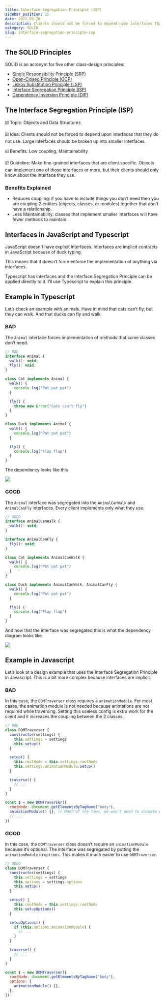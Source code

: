```yaml
---
title: Interface Segregation Principle (ISP)
sidebar_position: 15
date: 2022-09-28
description: Clients should not be forced to depend upon interfaces that they do not use. Large interfaces should be broken up into smaller interfaces.
category: SOLID
slug: interface-segregation-principle-isp
---
```


## The SOLID Principles

SOLID is an acronym for five other class-design principles:

- [Single Responsibility Principle (SRP)](single-responsibility-principle-srp)
- [Open-Closed Principle (OCP)](open-closed-principle-ocp)
- [Liskov Substitution Principle (LSP)](liskov-substitution-principle-lsp)
- [Interface Segregation Principle (ISP)](interface-segregation-principle-isp)
- [Dependency Inversion Principle (DIP)](dependency-inversion-principle-dip)

## The Interface Segregation Principle (ISP)

☑️ Topic: Objects and Data Structures

☑️ Idea: Clients should not be forced to depend upon interfaces that they do not use. Large interfaces should be broken up into smaller interfaces.

☑️ Benefits: Low coupling, Maintainability

☑️ Guideline: Make fine-grained interfaces that are client specific. Objects can implement one of those interfaces or more, but their clients should only know about the interface they use.

### Benefits Explained

- Reduces coupling: if you have to include things you don't need then you are coupling 2 entities (objects, classes, or modules) together that don't have a relationship.
- Less Maintainability: classes that implement smaller interfaces will have fewer methods to maintain.

## Interfaces in JavaScript and Typescript

JavaScript doesn't have explicit interfaces. Interfaces are implicit contracts in JavaScript because of duck typing.

This means that it doesn’t force enforce the implementation of anything via interfaces.

Typescript has interfaces and the Interface Segregation Principle can be applied directly to it. I’ll use Typescript to explain this principle.

## Example in Typescript

Let’s check an example with animals. Have in mind that cats can’t fly, but they can walk. And that ducks can fly and walk.

### BAD

The `Animal` interface forces implementation of methods that some classes don’t need.

```javascript
// BAD
interface Animal {
  walk(): void;
  fly(): void;
}

class Cat implements Animal {
  walk() {
    console.log("Pat pat pat")
  }

  fly() {
    throw new Error("Cats can't fly")
  }
}

class Duck implements Animal {
  walk() {
    console.log("Pat pat pat")
  }

  fly() {
    console.log("Flap flap")
  }
}
```

The dependency looks like this

![](/assets/docs/1150321057.png)

### GOOD

The `Animal` interface was segregated into the `AnimalCanWalk` and `AnimalCanFly` interfaces. Every client implements only what they use.

```javascript
// GOOD
interface AnimalCanWalk {
  walk(): void;
}

interface AnimalCanFly {
  fly(): void;
}

class Cat implements AnimalCanWalk {
  walk() {
    console.log("Pat pat pat")
  }
}

class Duck implements AnimalCanWalk, AnimalCanFly {
  walk() {
    console.log("Pat pat pat")
  }

  fly() {
    console.log("Flap flap")
  }
}
```

And now that the interface was segregated this is what the dependency diagram looks like.

![](/assets/docs/335237699.png)

## Example in Javascript

Let’s look at a design example that uses the Interface Segregation Principle in Javascript. This is a bit more complex because interfaces are implicit.

### BAD

In this case, the `DOMTraverser` class requires a `animationModule`. For most cases, the animation module is not needed because animations are not required while traversing. Setting this useless config is extra work for the client and it increases the coupling between the 2 classes.

```javascript
// BAD
class DOMTraverser {
  constructor(settings) {
    this.settings = settings
    this.setup()
  }

  setup() {
    this.rootNode = this.settings.rootNode
    this.settings.animationModule.setup()
  }

  traverse() {
    // ...
  }
}

const $ = new DOMTraverser({
  rootNode: document.getElementsByTagName("body"),
  animationModule() {}, // Most of the time, we won't need to animate when traversing.
  // ...
})
```

### GOOD

In this case, the `DOMTraverser` class doesn’t require an `animationModule` because it’s optional. The interface was segregated by putting the `animationModule` in `options`. This makes it much easier to use `DOMTraverser`.

```javascript
// GOOD
class DOMTraverser {
  constructor(settings) {
    this.settings = settings
    this.options = settings.options
    this.setup()
  }

  setup() {
    this.rootNode = this.settings.rootNode
    this.setupOptions()
  }

  setupOptions() {
    if (this.options.animationModule) {
      // ...
    }
  }

  traverse() {
    // ...
  }
}

const $ = new DOMTraverser({
  rootNode: document.getElementsByTagName("body"),
  options: {
    animationModule() {},
  },
})
```
